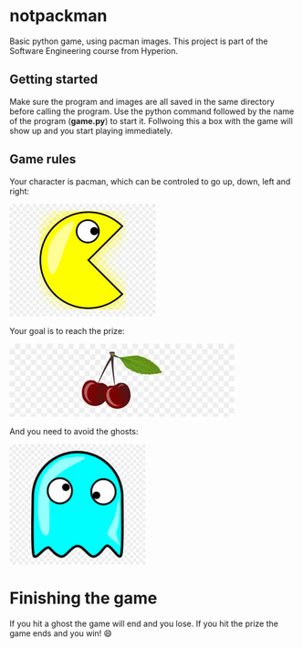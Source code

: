 # notpackman

Basic python game, using pacman images.
This project is part of the Software Engineering course from Hyperion.

## Getting started

Make sure the program and images are all saved in the same directory before calling the program. Use the python command followed by the name of the program (**game.py**) to start it. Follwoing this a box with the game will show up and you start playing immediately.

## Game rules

Your character is pacman, which can be controled to go up, down, left and right: 

![pacman](./player.jpg)

Your goal is to reach the prize:

![prize](./prize.jpg)


And you need to avoid the ghosts:

![enemy](./monster.jpg)


# Finishing the game

If you hit a ghost the game will end and you lose. If you hit the prize the game ends and you win! 😄
